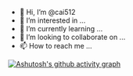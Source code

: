 - 👋 Hi, I’m @cai512
- 👀 I’m interested in ...
- 🌱 I’m currently learning ...
- 💞️ I’m looking to collaborate on ...
- 📫 How to reach me ...

<!---
cai512/cai512 is a ✨ special ✨ repository because its `README.md` (this file) appears on your GitHub profile.
You can click the Preview link to take a look at your changes.
--->
[![Ashutosh's github activity graph](https://github-readme-activity-graph.cyclic.app/graph?username=caixin&bg_color=1b6983&color=ebee20&line=c0a0be&point=2f2d53&area=true&hide_border=true)](https://github.com/ashutosh00710/github-readme-activity-graph)
